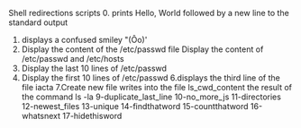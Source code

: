 Shell redirections scripts
0. prints Hello, World followed by a new line to the standard output
1. displays a confused smiley "(Ôo)\'
2. Display the content of the /etc/passwd file
Display the content of /etc/passwd and /etc/hosts
4. Display the last 10 lines of /etc/passwd
5. Display the first 10 lines of /etc/passwd
6.displays the third line of the file iacta
7.Create new file
writes into the file ls_cwd_content the result of the command ls -la
9-duplicate_last_line
10-no_more_js
11-directories
12-newest_files
13-unique
14-findthatword
15-countthatword
16-whatsnext
17-hidethisword
